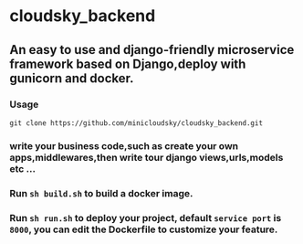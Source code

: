 # cloudsky_backend
## An easy to use and django-friendly microservice framework based on Django,deploy with gunicorn and docker.
### Usage
`git clone https://github.com/minicloudsky/cloudsky_backend.git`
### write your business code,such as create your own apps,middlewares,then write tour django views,urls,models etc ...
### Run `sh build.sh` to build a docker image.
### Run `sh run.sh` to deploy your project, default `service port` is `8000`, you can edit the Dockerfile to customize your feature.


